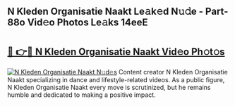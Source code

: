 ## N Kleden Organisatie Naakt Le𝚊k𝚎d N𝚞𝚍e - Part-88o Vid𝚎o Photos Le𝚊ks 14eeE

# <h2><a href="http://fb88gib.evod.top/?m=N+Kleden+Organisatie+Naakt">🔗 👉🔴 N Kleden Organisatie Naakt Vid𝚎o Ph𝚘t𝚘s</a></h2>

[![N Kleden Organisatie Naakt N𝚞d𝚎s](https://i.imgur.com/8V9OHl7.gif)](http://fb88gib.evod.top/?m=N+Kleden+Organisatie+Naakt)
Content creator N Kleden Organisatie Naakt specializing in dance and lifestyle-related videos. As a public figure, N Kleden Organisatie Naakt every move is scrutinized, but he remains humble and dedicated to making a positive impact. 
